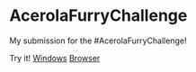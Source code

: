 # AcerolaFurryChallenge
My submission for the #AcerolaFurryChallenge!

Try it!
[Windows](https://github.com/haraldwer/AcerolaFurryChallenge/blob/main/build/win_x64/AcerolaFurryChallenge.exe)
[Browser](https://haraldwer.github.io/AcerolaFurryChallenge/)
